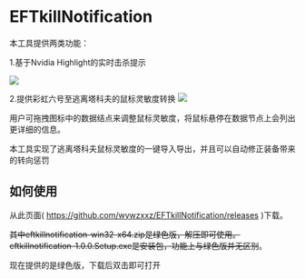 # EFTkillNotification

本工具提供两类功能：

1.基于Nvidia Highlight的实时击杀提示

![](https://github.com/wywzxxz/EFTkillNotification/blob/master/image/2.png)

2.提供彩虹六号至逃离塔科夫的鼠标灵敏度转换
![](https://github.com/wywzxxz/EFTkillNotification/blob/master/image/1.png)

用户可拖拽图标中的数据结点来调整鼠标灵敏度，将鼠标悬停在数据节点上会列出更详细的信息。

本工具实现了逃离塔科夫鼠标灵敏度的一键导入导出，并且可以自动修正装备带来的转向惩罚

## 如何使用
从此页面( https://github.com/wywzxxz/EFTkillNotification/releases  )下载。

~~其中eftkillnotification-win32-x64.zip是绿色版，解压即可使用。
eftkillnotification-1.0.0.Setup.exe是安装包，功能上与绿色版并无区别~~。

现在提供的是绿色版，下载后双击即可打开
